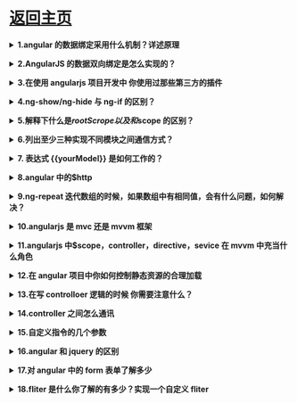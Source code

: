 # [返回主页](https://github.com/yisainan/web-interview/blob/master/README.md)

<b><details><summary>1.angular 的数据绑定采用什么机制？详述原理</summary></b>

答案：脏检查机制。

解析：
双向数据绑定是 AngularJS 的核心机制之一。当 view 中有任何数据变化时，会更新到 model ，当 model 中数据有变化时，view 也会同步更新，显然，这需要一个监控。

原理就是，Angular 在 scope 模型上设置了一个监听队列，用来监听数据变化并更新 view 。每次绑定一个东西到 view 上时 AngularJS 就会往 $watch 队列里插入一条 $watch ，用来检测它监视的 model 里是否有变化的东西。当浏览器接收到可以被 angular context 处理的事件时， $digest 循环就会触发，遍历所有的 $watch ，最后更新 dom。

[参与互动](https://github.com/yisainan/web-interview/issues/525)

</details>

<b><details><summary>2.AngularJS 的数据双向绑定是怎么实现的？</summary></b>

答案：

1、每个双向绑定的元素都有一个 watcher

2、在某些事件发生的时候，调用 digest 脏数据检测。

这些事件有：表单元素内容变化、Ajax 请求响应、点击按钮执行的函数等。

3、脏数据检测会检测 rootscope 下所有被 watcher 的元素。

\$digest 函数就是脏数据监测

[参与互动](https://github.com/yisainan/web-interview/issues/526)

</details>

<b><details><summary>3.在使用 angularjs 项目开发中 你使用过那些第三方的插件</summary></b>

答案：AngularUi ui-router oclazyload 等等 附上一篇文章仔细去看看 https://segmentfault.com/a/1190000003858219

[参与互动](https://github.com/yisainan/web-interview/issues/527)

</details>

<b><details><summary>4.ng-show/ng-hide 与 ng-if 的区别？</summary></b>

答案：我们都知道 ng-show/ng-hide 实际上是通过 display 来进行隐藏和显示的。而 ng-if 实际上控制 dom 节点的增删除来实现的。因此如果我们是根据不同的条件来进行 dom 节点的加载的话，那么 ng-if 的性能好过 ng-show.

[参与互动](https://github.com/yisainan/web-interview/issues/528)

</details>

<b><details><summary>5.解释下什么是$rootScrope以及和$scope 的区别？</summary></b>

答案：通俗的说$rootScrope 页面所有$scope 的父亲。

解析：

我们来看下如何产生$rootScope和$scope 吧。

step1:Angular 解析 ng-app 然后在内存中创建\$rootScope。

step2:angular 回继续解析，找到{{}}表达式，并解析成变量。

step3:接着会解析带有 ng-controller 的 div 然后指向到某个 controller 函数。 这个时候在这个 controller 函数变成一个\$scope 对象实例。

[参与互动](https://github.com/yisainan/web-interview/issues/529)

</details>

<b><details><summary>6.列出至少三种实现不同模块之间通信方式？</summary></b>

答案：

- Service
- events,指定绑定的事件
- 使用 \$rootScope
- controller 之间直接使用$parent, $\$childHead 等
- directive 指定属性进行数据绑定

[参与互动](https://github.com/yisainan/web-interview/issues/530)

</details>

<b><details><summary>7. 表达式 {{yourModel}} 是如何工作的？</summary></b>

答案：

它依赖于 $interpolation服务，在初始化页面html后，它会找到这些表达式，并且进行标记，于是每遇见一个 {{}} ，则会设置一个 $watch 。而 $interpolation 会返回一个带有上下文参数的函数，最后该函数执行，则算是表达式 $parse 到那个作用域上。

[参与互动](https://github.com/yisainan/web-interview/issues/531)

</details>

<b><details><summary>8.angular 中的\$http</summary></b>

答案：\$http 是 AngularJS 中的一个核心服务，用于读取远程服务器的数据。

我们可以使用内置的$http服务直接同外部进行通信。$http 服务只是简单的封装了浏览器原生的 XMLHttpRequest 对象。

[参与互动](https://github.com/yisainan/web-interview/issues/532)

</details>

<b><details><summary>9.ng-repeat 迭代数组的时候，如果数组中有相同值，会有什么问题，如何解决？</summary></b>

答案：会提示 Duplicates in a repeater are not allowed. 加 track by \$index 可解决。当然，也可以 trace by 任何一个普通的值，只要能唯一性标识数组中的每一项即可（建立 dom 和数据之间的关联）

[参与互动](https://github.com/yisainan/web-interview/issues/533)

</details>

<b><details><summary>10.angularjs 是 mvc 还是 mvvm 框架</summary></b>

答案：mvvm

解析：

首先阐述下你对 mvc 和 mvvm 的理解:

首先为什么我们会需要 MVC？因为随着代码规模越来越大，切分职责是大势所趋，还有为了后期维护方便，修改一块功能不影响其他功能。还有为了复用，因为很多逻辑是一样的。而 MVC 只是手段，终极目标是模块化和复用。

mvvm 的优点

低耦合：View 可以独立于 Model 变化和修改，同一个 ViewModel 可以被多个 View 复用；并且可以做到 View 和 Model 的变化互不影响；

可重用性：可以把一些视图的逻辑放在 ViewModel，让多个 View 复用；

独立开发：开发人员可以专注与业务逻辑和数据的开发（ViewModemvvmdi 计人员可以专注于 UI(View)的设计；

可测试性：清晰的 View 分层，使得针对表现层业务逻辑的测试更容易，更简单。

在 angular 中 MVVM 模式主要分为四部分：

View：它专注于界面的显示和渲染，在 angular 中则是包含一堆声明式 Directive 的视图模板。

ViewModel：它是 View 和 Model 的粘合体，负责 View 和 Model 的交互和协作，它负责给 View 提供显示的数据，以及提供了 View 中 Command 事件操作 Model 的途径；在 angular 中\$scope 对象充当了这个 ViewModel 的角色；

Model：它是与应用程序的业务逻辑相关的数据的封装载体，它是业务领域的对象，Model 并不关心会被如何显示或操作，所以模型也不会包含任何界面显示相关的逻辑。在 web 页面中，大部分 Model 都是来自 Ajax 的服务端返回数据或者是全局的配置对象；而 angular 中的 service 则是封装和处理这些与 Model 相关的业务逻辑的场所，这类的业务服务是可以被多个 Controller 或者其他 service 复用的领域服务。

Controller：这并不是 MVVM 模式的核心元素，但它负责 ViewModel 对象的初始化，它将组合一个或者多个 service 来获取业务领域 Model 放在 ViewModel 对象上，使得应用界面在启动加载的时候达到一种可用的状态。

mvc 的界面和逻辑关联紧密，数据直接从数据库读取。mvvm 的界面与 viewmode 是松耦合，界面数据从 viewmodel 中获取。所以 angularjs 更倾向于 mvvm

[参与互动](https://github.com/yisainan/web-interview/issues/534)

</details>

<b><details><summary>11.angularjs 中\$scope，controller，directive，sevice 在 mvvm 中充当什么角色</summary></b>

答案：如果你不知道，第一题的分析以及很明确，仔细再仔细的看一遍

[参与互动](https://github.com/yisainan/web-interview/issues/535)

</details>

<b><details><summary>12.在 angular 项目中你如何控制静态资源的合理加载</summary></b>

答案：

[参与互动](https://github.com/yisainan/web-interview/issues/536)

</details>

<b><details><summary>13.在写 controlloer 逻辑的时候 你需要注意什么？</summary></b>

答案：

1.简化代码（这个是所有开发人员都要具备的）

2.坚决不能操作 dom 节点 这个时候可能会问 为什么不能啊

你的回答是：DOM 操作只能出现在指令（directive）中。最不应该出现的位置就是服务（service）中。Angular 倡导以测试驱动开发，在 service 或者 controller 中出现了 DOM 操作，那么也就意味着的测试是无法通过的。当然，这只是一点，重要的是使用 Angular 的其中一个好处是啥，那就是双向数据绑定，这样就能专注于处理业务逻辑，无需关系一堆堆的 DOM 操作。如果在 Angular 的代码中还到处充斥着各种 DOM 操作，那为什么不直接使用 jquery 去开发呢。

测试驱动开发是什么呢？普及一下：

测试驱动开发，英文全称 Test-Driven Development，简称 TDD，是一种不同于传统软件开发流程的新型的开发方法。它要求在编写某个功能的代码之前先编写测试代码，然后只编写使测试通过的功能代码，通过测试来推动整个开发的进行。这有助于编写简洁可用和高质量的代码，并加速开发过程。

[参与互动](https://github.com/yisainan/web-interview/issues/537)

</details>

<b><details><summary>14.controller 之间怎么通讯</summary></b>

答案：

1、event

这里可以有两种方式，一种是$scope.$emit，然后通过监听$rootScope的事件获取参数；另一种是$rootScope.$broadcast，通过监听$scope 的事件获取参数。

这两种方法在最新版本的 Angular 中已经没有性能区别了，主要就是事件发送的方向不同，可以按实际情况选择。

2、service

可以创建一个专用的事件 Service，也可以按照业务逻辑切分，将数据存储在相应的 Service 中

3、\$rootScope

这个方法可能会比较 dirty 一点，胜在方便，也就是把数据存在$rootScope中，这样各个子$scope 都可以调用，不过需要注意一下生命周期

4、直接使用$scope.$\$nextSibling 及类似的属性

类似的还有$scope.$parent。这个方法的缺点就更多了，官方不推荐使用任何\$\$开头的属性，既增加了耦合，又需要处理异步的问题，而且 scope 的顺序也不是固定的。不推荐

另外就是通过本地存储、全局变量或者现代浏览器的 postMessage 来传递参数了，除非特殊情况，请避免这类方式。

[参与互动](https://github.com/yisainan/web-interview/issues/538)

</details>

<b><details><summary>15.自定义指令的几个参数</summary></b>

答案：

说几个常用的如：

restrict:指令在 dom 中的声明形式 E（元素）A（属性）C（类名）M（注释）

template：两种形式，一种 HTML 文本；一个可以接受两个参数的函数，tElemetn 和 tAttrs，并返回一个代表模板的字符串。模板字符串必须存在一个根 DOM 元素

templateUrl:两种形式，一种代表外部 HTML 文件路径的字符串；一个可以接受两个参数的函数，参数为 tElement 和 tAttrs，并返回一个外部 HTML 文件路径的字符串

compile (对象或函数)：compile 选项可以返回一个对象或函数。如果设置了 compile 函数,说明我们希望在指令和实时数据被放到 DOM 中之前进行 DOM 操作,在这个函数中进行诸如添加和删除节点等 DOM 操作是安全的。本质上,当我们设置了 link 选项,实际上是创建了一个 postLink() 链接函数,以便 compile() 函数可以定义链接函数。

然后又是传送门：http://www.cnblogs.com/mliudong/p/4180680.html

compile 和 link 的区别：

编译的时候，compile 转换 dom，碰到绑定监听器的地方就先存着，有几个存几个，到最后汇总成一个 link 函数，一并执行，提升了性能。

[参与互动](https://github.com/yisainan/web-interview/issues/539)

</details>

<b><details><summary>16.angular 和 jquery 的区别</summary></b>

答案：

angular 是基于数据驱动，所以 angular 适合做数据操作比较繁琐的项目（这里可以再提一下单页面应用，如果你不会福利又来了 http://www.zhihu.com/question/20792064）

jquery 是基于 dom 驱动，jquery 适合做 dom 操作多的项目

[参与互动](https://github.com/yisainan/web-interview/issues/540)

</details>

<b><details><summary>17.对 angular 中的 form 表单了解多少</summary></b>

答案：

Angular 对 input 元素的 type 进行了扩展，一共提供了以下 10 种类型：

text

number

url

email

radio

checkbox

hidden

button

submit

reset

Angular 为表单内置了 4 中 CSS 样式。

ng-valid 校验合法状态

ng-invalid 校验非法状态

ng-pristine 如果要使用原生的 form，需要设置这个值

ng-dirty      表单处于脏数据状态

Angular 在对表单进行自动校验的时候会校验 Model 上的属性，如果不设置 ng-model，则 Angular 无法知道 myForm.\$invalid 这个值是否为真。

校验的一下内容

required 表示是否输入内容

ng-maxlength 最大长度

ng-minlength 最小长度

例子：传送门https://github.com/18500047564/clutter

[参与互动](https://github.com/yisainan/web-interview/issues/541)

</details>

<b><details><summary>18.fliter 是什么你了解的有多少？实现一个自定义 fliter</summary></b>

答案：

date（日期）

currency（货币）

limitTo（限制数组或字符串长度）

orderBy（排序）

lowercase（小写）

uppercase（大写）

number（格式化数字，加上千位分隔符，并接收参数限定小数点位数）

filter（处理一个数组，过滤出含有某个子串的元素）

json（格式化 json 对象）

filter 有两种使用方法，

一种是直接在页面里：

```html
<p>{{now | date : ‘yyyy-MM-dd’}}</p>
```

另一种是在 js 里面用：

\$filter('过滤器名称')(需要过滤的对象, 参数 1, 参数 2,...)

\$filter('date')(now, 'yyyy-MM-dd hh:mm:ss’);

自定义一个去重数组的

```js
app.filter("unique", function() {
  return function(arr) {
    var n = [];
    var obj = {};

    for (var i = 0; i < arr.length; i++) {
      if (!obj[arr[i]]) {
        n.push(arr[i]);
        obj[arr[i]] = 1;
      }
    }

    return n;
  };
});
```

[参与互动](https://github.com/yisainan/web-interview/issues/542)

</details>

